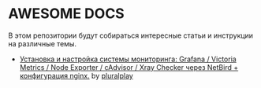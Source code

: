# AWESOME DOCS
В этом репозитории будут собираться интересные статьи и инструкции на различные темы.

- [Установка и настройка системы мониторинга: Grafana / Victoria Metrics / Node Exporter / cAdvisor / Xray Checker через NetBird + конфигурация nginx.](grafana/readme.md) by [pluralplay](https://github.com/pluralplay)
